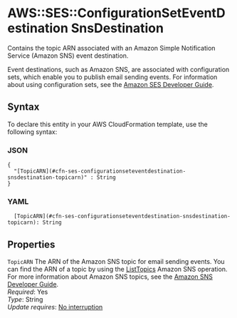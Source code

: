 # AWS::SES::ConfigurationSetEventDestination SnsDestination<a name="aws-properties-ses-configurationseteventdestination-snsdestination"></a>

Contains the topic ARN associated with an Amazon Simple Notification Service \(Amazon SNS\) event destination\.

Event destinations, such as Amazon SNS, are associated with configuration sets, which enable you to publish email sending events\. For information about using configuration sets, see the [Amazon SES Developer Guide](https://docs.aws.amazon.com/ses/latest/dg/monitor-sending-activity.html)\.

## Syntax<a name="aws-properties-ses-configurationseteventdestination-snsdestination-syntax"></a>

To declare this entity in your AWS CloudFormation template, use the following syntax:

### JSON<a name="aws-properties-ses-configurationseteventdestination-snsdestination-syntax.json"></a>

```
{
  "[TopicARN](#cfn-ses-configurationseteventdestination-snsdestination-topicarn)" : String
}
```

### YAML<a name="aws-properties-ses-configurationseteventdestination-snsdestination-syntax.yaml"></a>

```
  [TopicARN](#cfn-ses-configurationseteventdestination-snsdestination-topicarn): String
```

## Properties<a name="aws-properties-ses-configurationseteventdestination-snsdestination-properties"></a>

`TopicARN` <a name="cfn-ses-configurationseteventdestination-snsdestination-topicarn"></a>
The ARN of the Amazon SNS topic for email sending events\. You can find the ARN of a topic by using the [ListTopics](https://docs.aws.amazon.com/sns/latest/api/API_ListTopics.html) Amazon SNS operation\.  
For more information about Amazon SNS topics, see the [Amazon SNS Developer Guide](https://docs.aws.amazon.com/sns/latest/dg/CreateTopic.html)\.  
_Required_: Yes  
_Type_: String  
_Update requires_: [No interruption](https://docs.aws.amazon.com/AWSCloudFormation/latest/UserGuide/using-cfn-updating-stacks-update-behaviors.html#update-no-interrupt)
